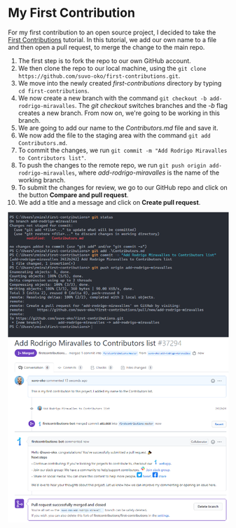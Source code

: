 # My First Contribution

For my first contribution to an open source project, I decided to take the [First Contributions](https://github.com/firstcontributions/first-contributions) tutorial. In this tutorial, we add our own name to a file and then open a pull request, to merge the change to the main repo.

1. The first step is to fork the repo to our own GitHub account.
2. We then clone the repo to our local machine, using the `git clone https://github.com/suvo-oko/first-contributions.git`.
3. We move into the newly created *first-contributions* directory by typing `cd first-contributions`.
4. We now create a new branch with the command `git checkout -b add-rodrigo-miravalles`. The *git checkout* switches branches and the *-b* flag creates a new branch. From now on, we're going to be working in this branch.
5. We are going to add our name to the *Contributors.md* file and save it.
6. We now add the file to the staging area with the command `git add Contributors.md`.
7. To commit the changes, we run `git commit -m "Add Rodrigo Miravalles to Contributors list"`.
8. To push the changes to the remote repo, we run `git push origin add-rodrigo-miravalles`, where *add-rodrigo-miravalles* is the name of the working branch.
9. To submit the changes for review, we go to our GitHub repo and click on the button **Compare and pull request**.
10. We add a title and a message and click on **Create pull request**.

![Contributing 1](../contributing1.png)
![Contributing 2](../contributing2.png)